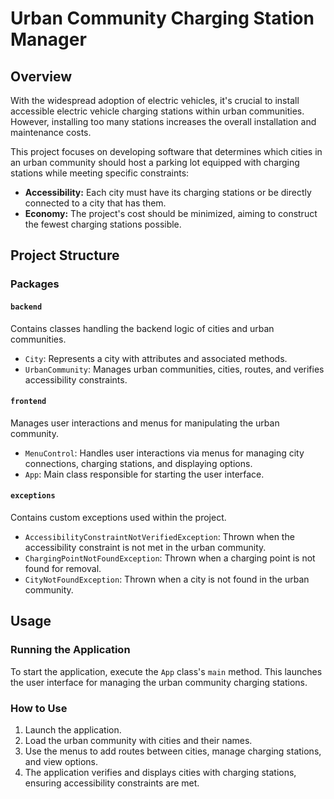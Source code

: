# Urban Community Charging Station Manager

## Overview

With the widespread adoption of electric vehicles, it's crucial to install accessible electric vehicle charging stations within urban communities. However, installing too many stations increases the overall installation and maintenance costs. 

This project focuses on developing software that determines which cities in an urban community should host a parking lot equipped with charging stations while meeting specific constraints:
- **Accessibility:** Each city must have its charging stations or be directly connected to a city that has them.
- **Economy:** The project's cost should be minimized, aiming to construct the fewest charging stations possible.

## Project Structure

### Packages

#### `backend`

Contains classes handling the backend logic of cities and urban communities.

- `City`: Represents a city with attributes and associated methods.
- `UrbanCommunity`: Manages urban communities, cities, routes, and verifies accessibility constraints.

#### `frontend`

Manages user interactions and menus for manipulating the urban community.

- `MenuControl`: Handles user interactions via menus for managing city connections, charging stations, and displaying options.
- `App`: Main class responsible for starting the user interface.

#### `exceptions`

Contains custom exceptions used within the project.

- `AccessibilityConstraintNotVerifiedException`: Thrown when the accessibility constraint is not met in the urban community.
- `ChargingPointNotFoundException`: Thrown when a charging point is not found for removal.
- `CityNotFoundException`: Thrown when a city is not found in the urban community.

## Usage

### Running the Application

To start the application, execute the `App` class's `main` method. This launches the user interface for managing the urban community charging stations.

### How to Use

1. Launch the application.
2. Load the urban community with cities and their names.
3. Use the menus to add routes between cities, manage charging stations, and view options.
4. The application verifies and displays cities with charging stations, ensuring accessibility constraints are met.

